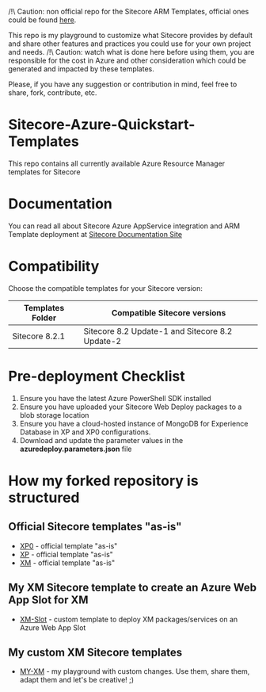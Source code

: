 /!\ Caution: non official repo for the Sitecore ARM Templates, official ones could be found [here](https://github.com/Sitecore/Sitecore-Azure-Quickstart-Templates).

This repo is my playground to customize what Sitecore provides by default and share other features and practices you could use for your own project and needs.
/!\ Caution: watch what is done here before using them, you are responsible for the cost in Azure and other consideration which could be generated and impacted by these templates.

Please, if you have any suggestion or contribution in mind, feel free to share, fork, contribute, etc.

# Sitecore-Azure-Quickstart-Templates
This repo contains all currently available Azure Resource Manager templates for Sitecore

# Documentation
You can read all about Sitecore Azure AppService integration and ARM Template deployment at [Sitecore Documentation Site](https://doc.sitecore.net/cloud)

# Compatibility
Choose the compatible templates for your Sitecore version:

| Templates Folder | Compatible Sitecore versions                       |
|------------------|----------------------------------------------------|
| Sitecore 8.2.1   | Sitecore 8.2 Update-1 and Sitecore 8.2 Update-2    |

# Pre-deployment Checklist
1. Ensure you have the latest Azure PowerShell SDK installed
2. Ensure you have uploaded your Sitecore Web Deploy packages to a blob storage location 
3. Ensure you have a cloud-hosted instance of MongoDB for Experience Database in XP and XP0 configurations.
4. Download and update the parameter values in the **azuredeploy.parameters.json** file

# How my forked repository is structured

## Official Sitecore templates "as-is"

* [XP0](Sitecore%208.2.1/xp0) - official template "as-is"
* [XP](Sitecore%208.2.1/xp) - official template "as-is"
* [XM](Sitecore%208.2.1/xm) - official template "as-is"

## My XM Sitecore template to create an Azure Web App Slot for XM

* [XM-Slot](Sitecore%208.2.1/xm-slot) - custom template to deploy XM packages/services on an Azure Web App Slot

## My custom XM Sitecore templates

* [MY-XM](Sitecore%208.2.1/my-xm) - my playground with custom changes. Use them, share them, adapt them and let's be creative! ;)


